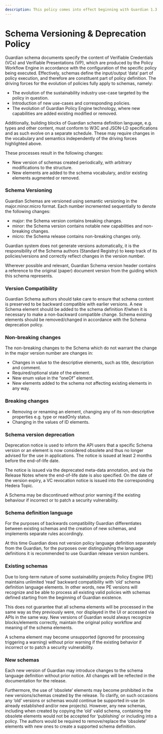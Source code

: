 ```yaml
---
description: This policy comes into effect beginning with Guardian 1.3.0
---
```


# Schema Versioning & Deprecation Policy

Guardian schema documents specify the content of Verifiable Credentials (VCs) and Verifiable Presentations (VP), which are produced by the Policy Workflow Engine in accordance with the configuration of the specific policy being executed. Effectively, schemas define the input/output ‘data’ part of policy execution, and therefore are constituent part of policy definition. The driving forces for the evolution of policies fully apply to schemas, namely:

* The evolution of the sustainability industry use-case targeted by the policy in question.
* Introduction of new use-cases and corresponding policies.
* The evolution of Guardian Policy Engine technology, where new capabilities are added existing modified or removed.

Additionally, building blocks of Guardian schema definition language, e.g. types and other content, must conform to W3C and JSON-LD specifications and as such evolve on a separate schedule. These may require changes in the vocabulary and semantics independently of the driving forces highlighted above.

These processes result in the following changes:

* New version of schemas created periodically, with arbitrary modifications to the structure.
* New elements are added to the schema vocabulary, and/or existing elements augmented or removed.

### Schema Versioning

Guardian Schemas are versioned using semantic versioning in the major.minor.micro format. Each number incremented sequentially to denote the following changes:

* major: the Schema version contains breaking changes.
* minor: the Schema version contains notable new capabilities and non-breaking changes.
* micro: the Schema release contains non-breaking changes only.

Guardian system does not generate versions automatically, it is the responsibility of the Schema authors (Standard Registry) to keep track of its policies/versions and correctly reflect changes in the version number.

Wherever possible and relevant, Guardian Schema version header contains a reference to the original (paper) document version from the guiding which this schema represents.

### Version Compatibility

Guardian Schema authors should take care to ensure that schema content is preserved to be backward compatible with earlier versions. A new Schema element should be added to the schema definition if/when it is necessary to make a non-backward compatible change. Schema existing elements should be removed/changed in accordance with the Schema deprecation policy.

### Non-breaking changes

The non-breaking changes to the Schema which do not warrant the change in the major version number are changes in:

* Changes in value to the descriptive elements, such as title, description and comment.
* Required/optional state of the element.
* New enum value in the “oneOf” element.
* New elements added to the schema not affecting existing elements in any way.

### Breaking changes

* Removing or renaming an element, changing any of its non-descriptive properties e.g. type or readOnly status.
* Changing in the values of ID elements.

### Schema version deprecation

Deprecation notice is used to inform the API users that a specific Schema version or an element is now considered obsolete and thus no longer advised for the use in applications. The notice is issued at least 2 months before the end-of-life date.

The notice is issued via the deprecated meta-data annotation, and via the Release Notes where the end-of-life date is also specified. On the date of the version expiry, a VC revocation notice is issued into the corresponding Hedera Topic.

A Schema may be discontinued without prior warning if the existing behaviour if incorrect or to patch a security vulnerability.

### Schema definition language

For the purposes of backwards compatibility Guardian differentiates between existing schemas and the creation of new schemas, and implements separate rules accordingly.

At this time Guardian does not version policy language definition separately from the Guardian, for the purposes over distinguishing the language definitions it is recommended to use Guardian release version numbers.

### Existing schemas

Due to long-term nature of some sustainability projects Policy Engine (PE) maintains unlimited ‘read’ backward compatibility with 'old’ schema definition language elements. In other words, new PE versions will recognize and be able to process all existing valid policies with schemas defined starting from the beginning of Guardian existence.

This does not guarantee that all schema elements will be processed in the same way as they previously were, nor displayed in the UI or accessed via APIs in the same way. New versions of Guardian would always recognize blocks/elements correctly, maintain the original policy workflow and meaning of the schema elements.

A schema element may become unsupported (ignored for processing triggering a warning) without prior warning if the existing behavior if incorrect or to patch a security vulnerability.

### New schemas

Each new version of Guardian may introduce changes to the schema language definition without prior notice. All changes will be reflected in the documentation for the release.

Furthermore, the use of ‘obsolete’ elements may become prohibited in the new versions/schemas created by the release. To clarify, on such occasions any ‘old’ versions or schemas would continue be supported in-use (in already established and/or new projects). However, any new schemas, including when created by copying the ‘old’ valid schema, containing the obsolete elements would not be accepted for ‘publishing’ or including into a policy. The authors would be required to remove/replace the ‘obsolete’ elements with new ones to create a supported schema definition.
